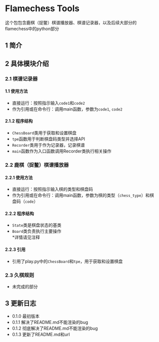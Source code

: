 # Flamechess Tools
这个包包含鹿棋（捉鳖）棋谱播放器、棋谱记录器，以及后续大部分的flamechess中的python部分
## 1 简介
## 2 具体模块介绍
### 2.1 棋谱记录器
#### 1.1 使用方法
* 直接运行：按照指示输入`code1`和`code2`
* 作为引用或在命令行：调用main函数，参数为`code1`, `code2`
#### 2.1.2 程序结构
* `ChessBoard`类用于获取和设置棋盘
* `tpe`函数用于判断棋盘码类型并选择API
* `Recorder`类用于作为记录器，记录棋谱
* `main`函数作为入口函数调用Recorder类执行相关操作
### 2.2 鹿棋（捉鳖）棋谱播放器
#### 2.2.1 使用方法
* 直接运行：按照指示输入棋的类型和棋盘码
* 作为引用或在命令行：调用main函数，参数为棋的类型（`chess_type`）和棋盘码（`code`）
#### 2.2.2 程序结构
* `State`类是棋盘状态的基类
* `Board`类负责执行主要操作  
*详情请见注释
#### 2.2.3 引用
* 引用了play.py中的`ChessBoard`和`tpe`，用于获取和设置棋盘
### 2.3 久棋规则
* 未完成的部分
## 3 更新日志
* 0.1.0 最初版本
* 0.1.1 解决了README.md不能渲染的bug
* 0.1.2 彻底解决了README.md不能渲染的bug
* 0.1.3 更新了README.md和url